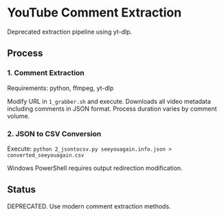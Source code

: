 # YouTube Comment Extraction

Deprecated extraction pipeline using yt-dlp.

## Process

### 1. Comment Extraction

Requirements: python, ffmpeg, yt-dlp

Modify URL in `1_grabber.sh` and execute. Downloads all video metadata including comments in JSON format. Process duration varies by comment volume.

### 2. JSON to CSV Conversion

Execute: `python 2_jsontocsv.py seeyouagain.info.json > converted_seeyouagain.csv`

Windows PowerShell requires output redirection modification.

## Status

DEPRECATED. Use modern comment extraction methods.

